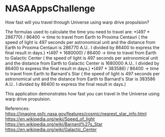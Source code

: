 # NASAAppsChallenge

How fast will you travel through Universe using warp drive propulsion?

The formulas used to calculate the time you need to travel are:
  •(497 * 286770) / 86400 -> time to travel from Earth to Proxima Centauri ( the speed of light is 497 seconds per astronomical unit and the distance from Earth to Proxima Centauri is 286770 A.U.. I divided by 86400 to express the final result in days.)
  •(497 * 1680000) / 86400 -> time to travel from Earth to Galactic Center ( the speed of light is 497 seconds per astronomical unit and the distance from Earth to Galactic Center is 1680000 A.U.. I divided by 86400 to express the final result in days.)
  •(497 * 383586) / 86400 -> time to travel from Earth to Barnard's Star ( the speed of light is 497 seconds per astronomical unit and the distance from Earth to Barnard's Star is 383586 A.U.. I divided by 86400 to express the final result in days.)

This application demonstrates how fast you can travel in the Universe using warp drive propulsion.

References:
https://imagine.gsfc.nasa.gov/features/cosmic/nearest_star_info.html
https://en.wikipedia.org/wiki/Speed_of_light
https://en.wikipedia.org/wiki/Barnard%27s_Star
https://en.wikipedia.org/wiki/Galactic_Center




